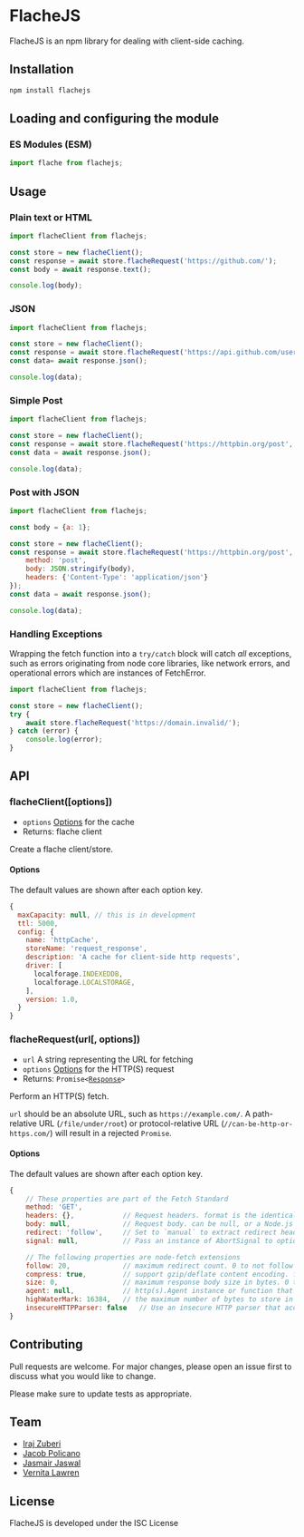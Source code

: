 # FlacheJS

FlacheJS is an npm library for dealing with client-side caching.

## Installation

```sh
npm install flachejs
```

## Loading and configuring the module

### ES Modules (ESM)

```js
import flache from flachejs;
```

## Usage

### Plain text or HTML

```js
import flacheClient from flachejs;

const store = new flacheClient();
const response = await store.flacheRequest('https://github.com/');
const body = await response.text();

console.log(body);
```

### JSON

```js
import flacheClient from flachejs;

const store = new flacheClient();
const response = await store.flacheRequest('https://api.github.com/users/github');
const data= await response.json();

console.log(data);
```

### Simple Post

```js
import flacheClient from flachejs;

const store = new flacheClient();
const response = await store.flacheRequest('https://httpbin.org/post', {method: 'POST', body: 'a=1'});
const data = await response.json();

console.log(data);
```

### Post with JSON

```js
import flacheClient from flachejs;

const body = {a: 1};

const store = new flacheClient();
const response = await store.flacheRequest('https://httpbin.org/post', {
	method: 'post',
	body: JSON.stringify(body),
	headers: {'Content-Type': 'application/json'}
});
const data = await response.json();

console.log(data);
```

### Handling Exceptions
Wrapping the fetch function into a `try/catch` block will catch _all_ exceptions, such as errors originating from node core libraries, like network errors, and operational errors which are instances of FetchError.

```js
import flacheClient from flachejs;

const store = new flacheClient();
try {
	await store.flacheRequest('https://domain.invalid/');
} catch (error) {
	console.log(error);
}
```

## API

### flacheClient([options])

- `options` [Options](#fetch-options) for the cache
- Returns: flache client

Create a flache client/store.

#### Options

The default values are shown after each option key.

```js
{
  maxCapacity: null, // this is in development
  ttl: 5000,
  config: {
    name: 'httpCache',
    storeName: 'request_response',
    description: 'A cache for client-side http requests',
    driver: [
      localforage.INDEXEDDB,
      localforage.LOCALSTORAGE,
    ],
    version: 1.0,
  }
}
```

### flacheRequest(url[, options])

- `url` A string representing the URL for fetching
- `options` [Options](#fetch-options) for the HTTP(S) request
- Returns: <code>Promise&lt;[Response](#class-response)&gt;</code>

Perform an HTTP(S) fetch.

`url` should be an absolute URL, such as `https://example.com/`. A path-relative URL (`/file/under/root`) or protocol-relative URL (`//can-be-http-or-https.com/`) will result in a rejected `Promise`.

#### Options

The default values are shown after each option key.

```js
{
	// These properties are part of the Fetch Standard
	method: 'GET',
	headers: {},            // Request headers. format is the identical to that accepted by the Headers constructor (see below)
	body: null,             // Request body. can be null, or a Node.js Readable stream
	redirect: 'follow',     // Set to `manual` to extract redirect headers, `error` to reject redirect
	signal: null,           // Pass an instance of AbortSignal to optionally abort requests

	// The following properties are node-fetch extensions
	follow: 20,             // maximum redirect count. 0 to not follow redirect
	compress: true,         // support gzip/deflate content encoding. false to disable
	size: 0,                // maximum response body size in bytes. 0 to disable
	agent: null,            // http(s).Agent instance or function that returns an instance (see below)
	highWaterMark: 16384,   // the maximum number of bytes to store in the internal buffer before ceasing to read from the underlying resource.
	insecureHTTPParser: false	// Use an insecure HTTP parser that accepts invalid HTTP headers when `true`.
}
```

## Contributing
Pull requests are welcome. For major changes, please open an issue first to discuss what you would like to change.

Please make sure to update tests as appropriate.

## Team

- [Iraj Zuberi](https://github.com/izuberi)
- [Jacob Policano](https://github.com/jdpolicano)
- [Jasmair Jaswal](https://github.com/twojaytech)
- [Vernita Lawren](https://github.com/v-law)

## License

FlacheJS is developed under the ISC License
